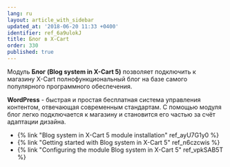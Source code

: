 ```yaml
---
lang: ru
layout: article_with_sidebar
updated_at: '2018-06-20 11:33 +0400'
identifier: ref_6a9ulokJ
title: Блог в X-Cart
order: 330
published: true
---
```

Модуль **Блог (Blog system in X-Cart 5)** позволяет подключить к магазину X-Cart полнофункциональный блог на базе самого популярного программного обеспечения.

**WordPress** - быстрая и простая бесплатная система управления контентом, отвечающая современным стандартам. С помощью модуля блог легко подключается к магазину и становится его частью за счёт адаптации дизайна. 

*   {% link "Blog system in X-Cart 5 module installation" ref_ayU7G1y0 %}
*   {% link "Getting started with Blog system in X-Cart 5" ref_n6czcwis %}
*   {% link "Configuring the module Blog system in X-Cart 5" ref_vpkSAB5T %}
